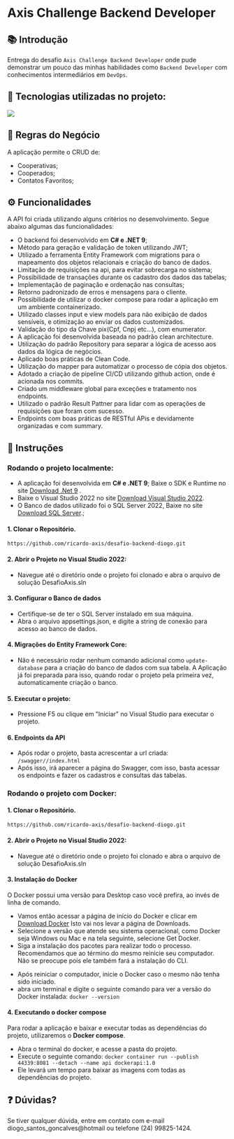 # Axis Challenge Backend Developer

## 📚 Introdução

Entrega do desafio `Axis Challenge Backend Developer` onde pude demonstrar um pouco das minhas habilidades como `Backend Developer` com conhecimentos intermediários em `DevOps`.

## 🚀 Tecnologias utilizadas no projeto:
<p align="left"><a href="https://skillicons.dev"> <img src="https://skillicons.dev/icons?i=git,github,docker,dotnet,githubactions" /> 
  </a>
</p>

## 🎯 Regras do Negócio

A aplicação permite o CRUD de:

- Cooperativas;
- Cooperados;
- Contatos Favoritos;

## ⚙️ Funcionalidades

A API foi criada utilizando alguns critérios no desenvolvimento. Segue abaixo algumas das funcionalidades:

- O backend foi desenvolvido em **C# e .NET 9**;
- Método para geração e validação de token utilizando JWT;
- Utilizado a ferramenta Entity Framework com migrations para o mapeamento dos objetos relacionais e criação do banco de dados.
- Limitação de requisições na api, para evitar sobrecarga no sistema;
- Possibilidade de transações durante os cadastro dos dados das tabelas;
- Implementação de paginação e ordenação nas consultas;
- Retorno padronizado de erros e mensagens para o cliente.
- Possibilidade de utilizar o docker compose para rodar a aplicação em um ambiente containerizado.
- Utilizado classes input e view models para não exibição de dados sensíveis, e otimização ao enviar os dados customizados.
- Validação do tipo da Chave pix(Cpf, Cnpj etc...), com enumerator.
- A aplicação foi desenvolvida baseada no padrão clean architecture.
- Utilização do padrão Repository para separar a lógica de acesso aos dados da lógica de negócios.
- Aplicado boas práticas de Clean Code.
- Utilização do mapper para automatizar o processo de cópia dos objetos.
- Adotado a criação de pipeline CI/CD utilizando github action, onde é acionada nos commits.
- Criado um middleware global para exceções e tratamento nos endpoints.
- Utilizado o padrão Result Pattner para lidar com as operações de requisições que foram com sucesso.
- Endpoints com boas práticas de RESTful APis e devidamente organizadas e com summary.

## 📌 Instruções

### Rodando o projeto localmente:

- A aplicação foi desenvolvida em **C# e .NET 9**; Baixe o SDK e Runtime no site <a href="https://dotnet.microsoft.com/pt-br/download/dotnet/9.0" rel="nofollow">Download .Net 9</a>
   .
- Baixe o Visual Studio 2022 no site <a href="https://visualstudio.microsoft.com/" rel="nofollow">Download Visual Studio 2022</a>.
- O Banco de dados utilizado foi o SQL Server 2022, Baixe no site <a href="https://www.microsoft.com/pt-br/sql-server/sql-server-downloads" rel="nofollow">Download SQL Server</a>.;

#### 1. Clonar o Repositório.

<pre class="notranslate"><code>https://github.com/ricardo-axis/desafio-backend-diogo.git
</code></pre>

#### 2. Abrir o Projeto no Visual Studio 2022:

<ul dir="auto">
<li>Navegue até o diretório onde o projeto foi clonado e abra o arquivo de solução DesafioAxis.sln</li>
</ul>

#### 3. Configurar o Banco de dados

<ul dir="auto">
<li>Certifique-se de ter o SQL Server instalado em sua máquina.</li>
<li>Abra o arquivo appsettings.json, e digite a string de conexão para acesso ao banco de dados.</li>
</ul>

#### 4. Migrações do Entity Framework Core:

<ul dir="auto">
<li>Não é necessário rodar nenhum comando adicional como <code>update-database</code> para a criação do banco de dados com sua tabela. A Aplicação já foi preparada para isso, quando rodar o projeto pela primeira vez, automaticamente criação o banco.</li>
</ul>

#### 5. Executar o projeto:

<ul dir="auto">
<li>Pressione F5 ou clique em "Iniciar" no Visual Studio para executar o projeto.</li>
</ul>

#### 6. Endpoints da API

<ul dir="auto">
<li>Após rodar o projeto, basta acrescentar a url criada: <code>/swagger//index.html</code></li>
<li>Após isso, irá aparecer a página do Swagger, com isso, basta acessar os endpoints e fazer os cadastros e consultas das tabelas.</li>
</ul>

### Rodando o projeto com Docker:

#### 1. Clonar o Repositório.

<pre class="notranslate"><code>https://github.com/ricardo-axis/desafio-backend-diogo.git
</code></pre>

#### 2. Abrir o Projeto no Visual Studio 2022:

<ul dir="auto">
<li>Navegue até o diretório onde o projeto foi clonado e abra o arquivo de solução DesafioAxis.sln</li>
</ul>

#### 3. Instalação do Docker

O Docker possui uma versão para Desktop caso você prefira, ao invés de linha de comando.
- Vamos então acessar a página de início do Docker e clicar em <a href="https://www.docker.com/get-started" rel="nofollow">Download Docker</a> Isto vai nos levar a página de Downloads.
- Selecione a versão que atende seu sistema operacional, como Docker seja Windows ou Mac e na tela seguinte, selecione Get Docker.
- Siga a instalação dos pacotes para realizar todo o processo. Recomendamos que ao término do mesmo reinicie seu computador.
Não se preocupe pois ele também fará a instalação do CLI.

<ul dir="auto">
<li>Após reiniciar o computador, inicie o Docker caso o mesmo não tenha sido iniciado.</li>
<li> abra um terminal e digite o seguinte comando para ver a versão do Docker instalada: <code>docker --version</code></li>
</ul>

#### 4. Executando o docker compose

Para rodar a aplicação e baixar e executar todas as dependências do projeto, utilizaremos o **Docker compose**.
- Abra o terminal do docker, e acesse a pasta do projeto.
- Execute o seguinte comando: <code>docker container run --publish 44339:8081 --detach --name api dockerapi:1.0</code>
- Ele levará um tempo para baixar as imagens com todas as dependências do projeto.

## ❓ Dúvidas?

Se tiver qualquer dúvida, entre em contato com e-mail diogo_santos_goncalves@hotmail ou telefone (24) 99825-1424.
